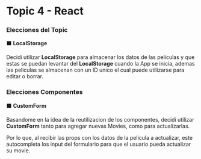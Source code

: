 # Topic 4 - React



### Elecciones del Topic


:black_large_square: **LocalStorage**

Decidi utilizar **LocalStorage** para almacenar los datos de las peliculas y que estas se puedan levantar del **LocalStorage** cuando la App se inicia, ademas las peliculas se almacenan con un ID unico el cual puede utilizarse para editar o borrar.



### Elecciones Componentes


:black_large_square: **CustomForm**

Basandome en la idea de la reutilizacion de los componentes, decidi utilizar **CustomForm** tanto para agregar nuevas Movies, como para actualizarlas.

Por lo que, al recibir las props con los datos de la pelicula a actualizar, este autocompleta los input del formulario para que el usuario pueda actualizar su movie.
